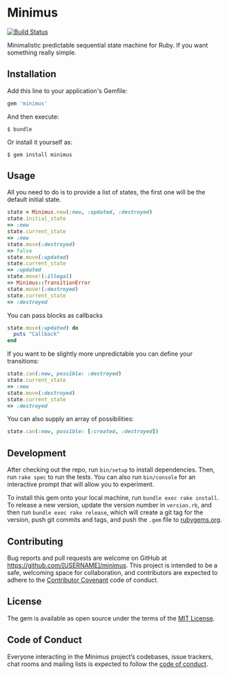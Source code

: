 # Minimus
[![Build Status](https://travis-ci.org/wizardone/minimus.svg?branch=master)](https://travis-ci.org/wizardone/minimus)

Minimalistic predictable sequential state machine for Ruby. If you want something
really simple.

## Installation

Add this line to your application's Gemfile:

```ruby
gem 'minimus'
```

And then execute:

    $ bundle

Or install it yourself as:

    $ gem install minimus

## Usage
All you need to do is to provide a list of states, the first one will be the
default initial state.
```ruby
state = Minimus.new(:new, :updated, :destroyed)
state.initial_state
=> :new
state.current_state
=> :new
state.move(:destroyed)
=> false
state.move(:updated)
state.current_state
=> :updated
state.move!(:illegal)
=> Minimus::TransitionError
state.move!(:destroyed)
state.current_state
=> :destroyed
```

You can pass blocks as callbacks
```ruby
state.move(:updated) do
  puts "Callback"
end
```

If you want to be slightly more unpredictable you can define your transitions:
```ruby
state.can(:new, possible: :destroyed)
state.current_state
=> :new
state.move(:destroyed)
state.current_state
=> :destroyed
```
You can also supply an array of possibilities:
```ruby
state.can(:new, possible: [:created, :destroyed])
```
## Development

After checking out the repo, run `bin/setup` to install dependencies. Then, run `rake spec` to run the tests. You can also run `bin/console` for an interactive prompt that will allow you to experiment.

To install this gem onto your local machine, run `bundle exec rake install`. To release a new version, update the version number in `version.rb`, and then run `bundle exec rake release`, which will create a git tag for the version, push git commits and tags, and push the `.gem` file to [rubygems.org](https://rubygems.org).

## Contributing

Bug reports and pull requests are welcome on GitHub at https://github.com/[USERNAME]/minimus. This project is intended to be a safe, welcoming space for collaboration, and contributors are expected to adhere to the [Contributor Covenant](http://contributor-covenant.org) code of conduct.

## License

The gem is available as open source under the terms of the [MIT License](https://opensource.org/licenses/MIT).

## Code of Conduct

Everyone interacting in the Minimus project’s codebases, issue trackers, chat rooms and mailing lists is expected to follow the [code of conduct](https://github.com/wizardone/minimus/blob/master/CODE_OF_CONDUCT.md).
